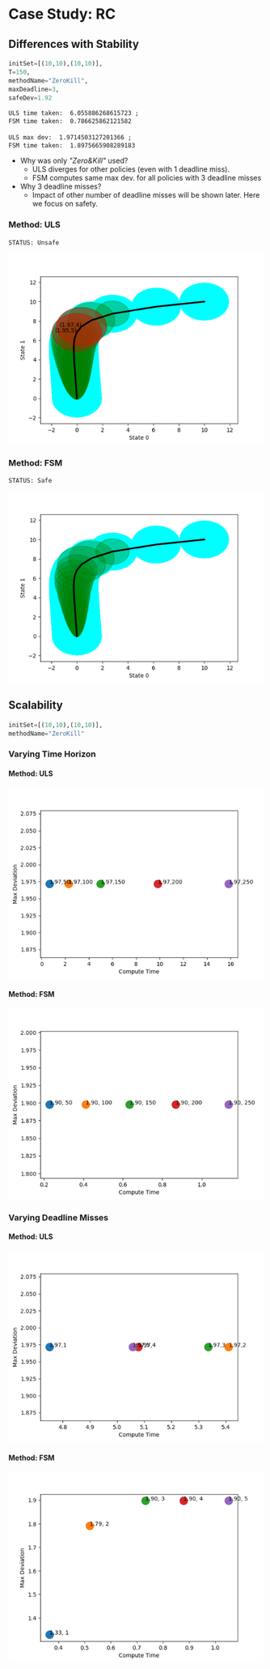 # Case Study: RC

## Differences with Stability

```python
initSet=[(10,10),(10,10)],
T=150,
methodName="ZeroKill",
maxDeadline=3,
safeDev=1.92
```

```shell
ULS time taken:  6.055886268615723 ; 	
FSM time taken:  0.786625862121582
	
ULS max dev:  1.9714503127201366 ; 	
FSM time taken:  1.8975665908289183
```

* Why was only _"Zero&Kill"_ used?
  * ULS diverges for other policies (even with 1 deadline miss).
  * FSM computes same max dev. for all policies with 3 deadline misses
* Why 3 deadline misses?
  * Impact of other number of deadline misses will be shown later. Here we focus on safety.

### Method: ULS

```shell
STATUS: Unsafe
```

![rc-uls-zk-150-safety](rc-uls-zk-150-safety.png)

### Method: FSM

```shell
STATUS: Safe
```

![rc-fsm-zk-150-safety](rc-fsm-zk-150-safety.png)

## Scalability

```python
initSet=[(10,10),(10,10)],
methodName="ZeroKill"
```

### Varying Time Horizon

#### Method: ULS

![rc-uls-zk-150-vary-timeH](rc-uls-zk-150-vary-timeH.png)

#### Method: FSM

![rc-fsm-zk-150-vary-timeH](rc-fsm-zk-150-vary-timeH.png)

### Varying Deadline Misses

#### Method: ULS

![rc-uls-zk-150-vary-miss](rc-uls-zk-150-vary-miss.png)

#### Method: FSM

![rc-fsm-zk-150-vary-miss](rc-fsm-zk-150-vary-miss.png)
